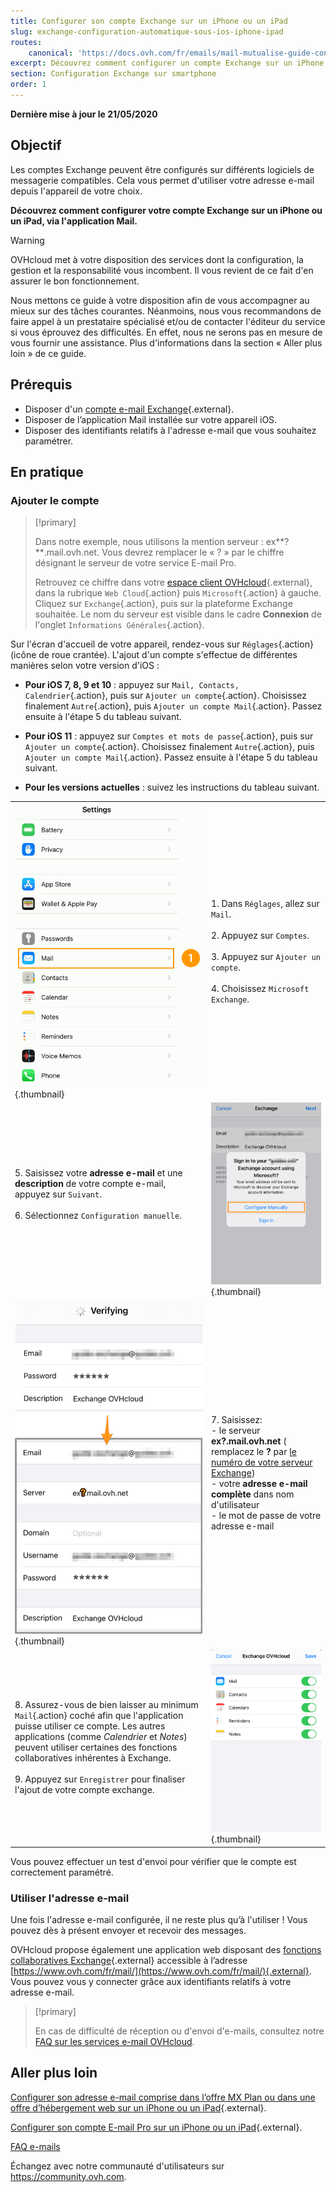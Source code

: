 ```yaml
---
title: Configurer son compte Exchange sur un iPhone ou un iPad
slug: exchange-configuration-automatique-sous-ios-iphone-ipad
routes:
    canonical: 'https://docs.ovh.com/fr/emails/mail-mutualise-guide-configuration-iphone-ios-91/'
excerpt: Découvrez comment configurer un compte Exchange sur un iPhone ou un iPad, via l'application Mail
section: Configuration Exchange sur smartphone
order: 1
---
```


**Dernière mise à jour le 21/05/2020**

## Objectif

Les comptes Exchange peuvent être configurés sur différents logiciels de messagerie compatibles. Cela vous permet d'utiliser votre adresse e-mail depuis l'appareil de votre choix.

**Découvrez comment configurer votre compte Exchange sur un iPhone ou un iPad, via l'application Mail.**

> [!warning]
>
> OVHcloud met à votre disposition des services dont la configuration, la gestion et la responsabilité vous incombent. Il vous revient de ce fait d'en assurer le bon fonctionnement.
>
> Nous mettons ce guide à votre disposition afin de vous accompagner au mieux sur des tâches courantes. Néanmoins, nous vous recommandons de faire appel à un prestataire spécialisé et/ou de contacter l'éditeur du service si vous éprouvez des difficultés. En effet, nous ne serons pas en mesure de vous fournir une assistance. Plus d'informations dans la section « Aller plus loin » de ce guide.
>

## Prérequis

- Disposer d'un [compte e-mail Exchange](https://www.ovh.com/fr/emails/){.external}.
- Disposer de l’application Mail installée sur votre appareil iOS.
- Disposer des identifiants relatifs à l'adresse e-mail que vous souhaitez paramétrer.

## En pratique

### Ajouter le compte <a name="addaccount"></a>

> [!primary]
>
> Dans notre exemple, nous utilisons la mention serveur : ex**?**.mail.ovh.net. Vous devrez remplacer le « ? » par le chiffre désignant le serveur de votre service E-mail Pro.
>
> Retrouvez ce chiffre dans votre [espace client OVHcloud](https://www.ovh.com/auth/?action=gotomanager&from=https://www.ovh.com/fr/&ovhSubsidiary=fr){.external}, dans la rubrique `Web Cloud`{.action} puis `Microsoft`{.action} à gauche.
> Cliquez sur `Exchange`{.action}, puis sur la plateforme Exchange souhaitée. Le nom du serveur est visible dans le cadre **Connexion** de l'onglet `Informations Générales`{.action}.
>

Sur l'écran d'accueil de votre appareil, rendez-vous sur `Réglages`{.action} (icône de roue crantée). L'ajout d'un compte s'effectue de différentes manières selon votre version d'iOS :

- **Pour iOS 7, 8, 9 et 10** : appuyez sur `Mail, Contacts, Calendrier`{.action}, puis sur `Ajouter un compte`{.action}. Choisissez finalement `Autre`{.action}, puis `Ajouter un compte Mail`{.action}. Passez ensuite à l'étape 5 du tableau suivant.

- **Pour iOS 11** : appuyez sur `Comptes et mots de passe`{.action}, puis sur `Ajouter un compte`{.action}. Choisissez finalement `Autre`{.action}, puis `Ajouter un compte Mail`{.action}. Passez ensuite à l'étape 5 du tableau suivant.

- **Pour les versions actuelles** : suivez les instructions du tableau suivant.

| | |
|---|---|
|![exchange](images/configuration-mailex-ios-step01.gif){.thumbnail}|1. Dans  `Réglages`, allez sur `Mail`. <br><br> 2. Appuyez sur `Comptes`.<br><br> 3. Appuyez sur `Ajouter un compte`.<br><br> 4. Choisissez `Microsoft Exchange`.|
|5. Saisissez votre **adresse e-mail** et une **description** de votre compte e-mail, appuyez sur `Suivant`.<br><br>6. Sélectionnez `Configuration manuelle`.<br><br>|![exchange](images/configuration-mailex-ios-step02.png){.thumbnail}|
|![exchange](images/configuration-mailex-ios-step03.png){.thumbnail}|7. Saisissez: <br>- le serveur **ex?.mail.ovh.net** ( remplacez le **?** par [le numéro de votre serveur Exchange](#addaccount)) <br>- votre **adresse e-mail complète** dans nom d'utilisateur <br>- le mot de passe de votre adresse e-mail|
|8. Assurez-vous de bien laisser au minimum `Mail`{.action} coché afin que l'application puisse utiliser ce compte. Les autres applications (comme *Calendrier* et *Notes*) peuvent utiliser certaines des fonctions collaboratives inhérentes à Exchange.<br><br>9. Appuyez sur `Enregistrer` pour finaliser l'ajout de votre compte exchange.|![exchange](images/configuration-mailex-ios-step04.png){.thumbnail}|

Vous pouvez effectuer un test d'envoi pour vérifier que le compte est correctement paramétré.

### Utiliser l'adresse e-mail

Une fois l'adresse e-mail configurée, il ne reste plus qu’à l'utiliser ! Vous pouvez dès à présent envoyer et recevoir des messages.

OVHcloud propose également une application web disposant des [fonctions collaboratives Exchange](https://www.ovh.com/fr/emails/){.external} accessible à l’adresse [https://www.ovh.com/fr/mail/](https://www.ovh.com/fr/mail/){.external}. Vous pouvez vous y connecter grâce aux identifiants relatifs à votre adresse e-mail.

> [!primary]
>
> En cas de difficulté de réception ou d'envoi d'e-mails, consultez notre [FAQ sur les services e-mail OVHcloud](https://docs.ovh.com/fr/emails/faq-emails/).
>

## Aller plus loin

[Configurer son adresse e-mail comprise dans l’offre MX Plan ou dans une offre d’hébergement web sur un iPhone ou un iPad](https://docs.ovh.com/fr/emails/mail-mutualise-guide-configuration-iphone-ios-91/){.external}.

[Configurer son compte E-mail Pro sur un iPhone ou un iPad](https://docs.ovh.com/fr/emails-pro/configuration-iphone/){.external}.

[FAQ e-mails](https://docs.ovh.com/fr/emails/faq-emails/)

Échangez avec notre communauté d'utilisateurs sur <https://community.ovh.com>.